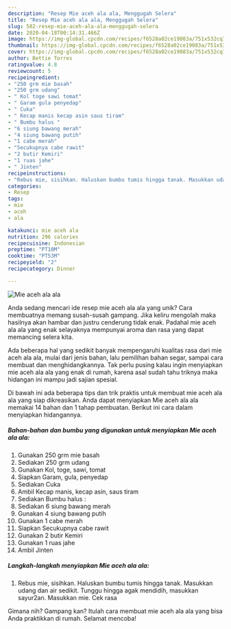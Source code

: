```yaml
---
description: "Resep Mie aceh ala ala, Menggugah Selera"
title: "Resep Mie aceh ala ala, Menggugah Selera"
slug: 582-resep-mie-aceh-ala-ala-menggugah-selera
date: 2020-04-18T00:14:31.466Z
image: https://img-global.cpcdn.com/recipes/f6528a02ce19083a/751x532cq70/mie-aceh-ala-ala-foto-resep-utama.jpg
thumbnail: https://img-global.cpcdn.com/recipes/f6528a02ce19083a/751x532cq70/mie-aceh-ala-ala-foto-resep-utama.jpg
cover: https://img-global.cpcdn.com/recipes/f6528a02ce19083a/751x532cq70/mie-aceh-ala-ala-foto-resep-utama.jpg
author: Bettie Torres
ratingvalue: 4.8
reviewcount: 5
recipeingredient:
- "250 grm mie basah"
- "250 grm udang"
- " Kol toge sawi tomat"
- " Garam gula penyedap"
- " Cuka"
- " Kecap manis kecap asin saus tiram"
- " Bumbu halus "
- "6 siung bawang merah"
- "4 siung bawang putih"
- "1 cabe merah"
- "Secukupnya cabe rawit"
- "2 butir Kemiri"
- "1 ruas jahe"
- " Jinten"
recipeinstructions:
- "Rebus mie, sisihkan. Haluskan bumbu tumis hingga tanak. Masukkan udang dan air sedikit. Tunggu hingga agak mendidih, masukkan sayur2an. Masukkan mie. Cek rasa"
categories:
- Resep
tags:
- mie
- aceh
- ala

katakunci: mie aceh ala 
nutrition: 296 calories
recipecuisine: Indonesian
preptime: "PT10M"
cooktime: "PT53M"
recipeyield: "2"
recipecategory: Dinner

---
```



![Mie aceh ala ala](https://img-global.cpcdn.com/recipes/f6528a02ce19083a/751x532cq70/mie-aceh-ala-ala-foto-resep-utama.jpg)

Anda sedang mencari ide resep mie aceh ala ala yang unik? Cara membuatnya memang susah-susah gampang. Jika keliru mengolah maka hasilnya akan hambar dan justru cenderung tidak enak. Padahal mie aceh ala ala yang enak selayaknya mempunyai aroma dan rasa yang dapat memancing selera kita.

Ada beberapa hal yang sedikit banyak mempengaruhi kualitas rasa dari mie aceh ala ala, mulai dari jenis bahan, lalu pemilihan bahan segar, sampai cara membuat dan menghidangkannya. Tak perlu pusing kalau ingin menyiapkan mie aceh ala ala yang enak di rumah, karena asal sudah tahu triknya maka hidangan ini mampu jadi sajian spesial.




Di bawah ini ada beberapa tips dan trik praktis untuk membuat mie aceh ala ala yang siap dikreasikan. Anda dapat menyiapkan Mie aceh ala ala memakai 14 bahan dan 1 tahap pembuatan. Berikut ini cara dalam menyiapkan hidangannya.

<!--inarticleads1-->

##### Bahan-bahan dan bumbu yang digunakan untuk menyiapkan Mie aceh ala ala:

1. Gunakan 250 grm mie basah
1. Sediakan 250 grm udang
1. Gunakan  Kol, toge, sawi, tomat
1. Siapkan  Garam, gula, penyedap
1. Sediakan  Cuka
1. Ambil  Kecap manis, kecap asin, saus tiram
1. Sediakan  Bumbu halus :
1. Sediakan 6 siung bawang merah
1. Gunakan 4 siung bawang putih
1. Gunakan 1 cabe merah
1. Siapkan Secukupnya cabe rawit
1. Gunakan 2 butir Kemiri
1. Gunakan 1 ruas jahe
1. Ambil  Jinten




<!--inarticleads2-->

##### Langkah-langkah menyiapkan Mie aceh ala ala:

1. Rebus mie, sisihkan. Haluskan bumbu tumis hingga tanak. Masukkan udang dan air sedikit. Tunggu hingga agak mendidih, masukkan sayur2an. Masukkan mie. Cek rasa




Gimana nih? Gampang kan? Itulah cara membuat mie aceh ala ala yang bisa Anda praktikkan di rumah. Selamat mencoba!
